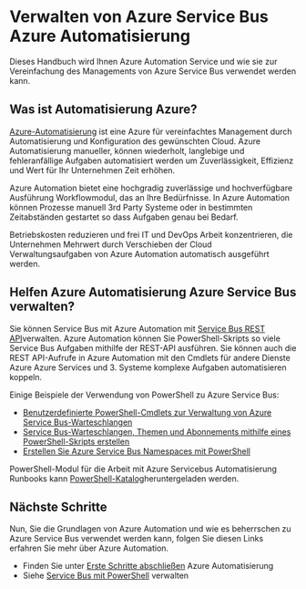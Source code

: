 <properties
    pageTitle="Verwalten von Azure Service Bus Azure Automatisierung | Microsoft Azure"
    description="Informationen Sie zum Azure Automation Service Azure Service Bus zu verwenden."
    services="service-bus, automation"
    documentationCenter=""
    authors="mgoedtel"
    manager="jwhit"
    editor=""/>

<tags
    ms.service="service-bus"
    ms.workload="na"
    ms.tgt_pltfrm="na"
    ms.devlang="na"
    ms.topic="article"
    ms.date="07/29/2016"
    ms.author="magoedte;csand"/>

# <a name="managing-azure-service-bus-using-azure-automation"></a>Verwalten von Azure Service Bus Azure Automatisierung

Dieses Handbuch wird Ihnen Azure Automation Service und wie sie zur Vereinfachung des Managements von Azure Service Bus verwendet werden kann.

## <a name="what-is-azure-automation"></a>Was ist Automatisierung Azure?

[Azure-Automatisierung](../automation/automation-intro.md) ist eine Azure für vereinfachtes Management durch Automatisierung und Konfiguration des gewünschten Cloud. Azure Automatisierung manueller, können wiederholt, langlebige und fehleranfällige Aufgaben automatisiert werden um Zuverlässigkeit, Effizienz und Wert für Ihr Unternehmen Zeit erhöhen.

Azure Automation bietet eine hochgradig zuverlässige und hochverfügbare Ausführung Workflowmodul, das an Ihre Bedürfnisse. In Azure Automation können Prozesse manuell 3rd Party Systeme oder in bestimmten Zeitabständen gestartet so dass Aufgaben genau bei Bedarf.

Betriebskosten reduzieren und frei IT und DevOps Arbeit konzentrieren, die Unternehmen Mehrwert durch Verschieben der Cloud Verwaltungsaufgaben von Azure Automation automatisch ausgeführt werden.

## <a name="how-can-azure-automation-help-manage-azure-service-bus"></a>Helfen Azure Automatisierung Azure Service Bus verwalten?

Sie können Service Bus mit Azure Automation mit [Service Bus REST API](https://msdn.microsoft.com/library/azure/mt639375.aspx)verwalten. Azure Automation können Sie PowerShell-Skripts so viele Service Bus Aufgaben mithilfe der REST-API ausführen. Sie können auch die REST API-Aufrufe in Azure Automation mit den Cmdlets für andere Dienste Azure Azure Services und 3. Systeme komplexe Aufgaben automatisieren koppeln.

Einige Beispiele der Verwendung von PowerShell zu Azure Service Bus:

* [Benutzerdefinierte PowerShell-Cmdlets zur Verwaltung von Azure Service Bus-Warteschlangen](https://blogs.technet.microsoft.com/uktechnet/2014/12/04/sample-of-custom-powershell-cmdlets-to-manage-azure-servicebus-queues)
* [Service Bus-Warteschlangen, Themen und Abonnements mithilfe eines PowerShell-Skripts erstellen](http://blogs.msdn.com/b/paolos/archive/2014/12/02/how-to-create-a-service-bus-queues-topics-and-subscriptions-using-a-powershell-script.aspx)
* [Erstellen Sie Azure Service Bus Namespaces mit PowerShell](http://buildazure.com/2015/09/24/create-azure-service-bus-namespaces-using-powershell-and-x-plat-cli/)

PowerShell-Modul für die Arbeit mit Azure Servicebus Automatisierung Runbooks kann [PowerShell-Katalog](https://www.powershellgallery.com/packages/AzureServiceBusCreation/1.0)heruntergeladen werden.


## <a name="next-steps"></a>Nächste Schritte

Nun, Sie die Grundlagen von Azure Automation und wie es beherrschen zu Azure Service Bus verwendet werden kann, folgen Sie diesen Links erfahren Sie mehr über Azure Automation.

* Finden Sie unter [Erste Schritte abschließen](../automation/automation-first-runbook-graphical.md) Azure Automatisierung
* Siehe [Service Bus mit PowerShell](service-bus-powershell-how-to-provision.md) verwalten
